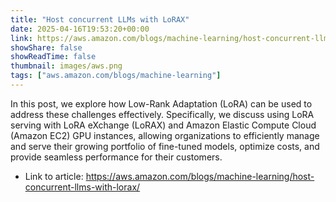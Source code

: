 ```yaml
---
title: "Host concurrent LLMs with LoRAX"
date: 2025-04-16T19:53:20+00:00
link: https://aws.amazon.com/blogs/machine-learning/host-concurrent-llms-with-lorax/
showShare: false
showReadTime: false
thumbnail: images/aws.png
tags: ["aws.amazon.com/blogs/machine-learning"]
---
```

In this post, we explore how Low-Rank Adaptation (LoRA) can be used to address these challenges effectively. Specifically, we discuss using LoRA serving with LoRA eXchange (LoRAX) and Amazon Elastic Compute Cloud (Amazon EC2) GPU instances, allowing organizations to efficiently manage and serve their growing portfolio of fine-tuned models, optimize costs, and provide seamless performance for their customers.

- Link to article: https://aws.amazon.com/blogs/machine-learning/host-concurrent-llms-with-lorax/